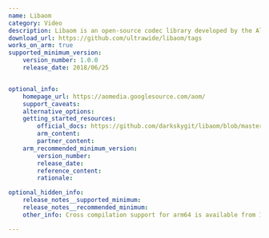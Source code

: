 ```yaml
---
name: Libaom
category: Video
description: Libaom is an open-source codec library developed by the Alliance for Open Media (AOMedia).
download_url: https://github.com/ultrawide/libaom/tags
works_on_arm: true
supported_minimum_version:
    version_number: 1.0.0
    release_date: 2018/06/25


optional_info:
    homepage_url: https://aomedia.googlesource.com/aom/
    support_caveats:
    alternative_options:
    getting_started_resources:
        official_docs: https://github.com/darkskygit/libaom/blob/master/README.md
        arm_content:
        partner_content:
    arm_recommended_minimum_version:
        version_number:
        release_date:
        reference_content:
        rationale:

optional_hidden_info:
    release_notes__supported_minimum:
    release_notes__recommended_minimum:
    other_info: Cross compilation support for arm64 is available from 1.0.0 version and steps are mentioned in README of 1.0.0 tag release.

---
```

